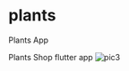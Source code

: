 # plants

Plants App

Plants Shop flutter app
![pic3](https://user-images.githubusercontent.com/63736753/122441200-00362000-cfa6-11eb-8f19-bd040ae91131.png)
